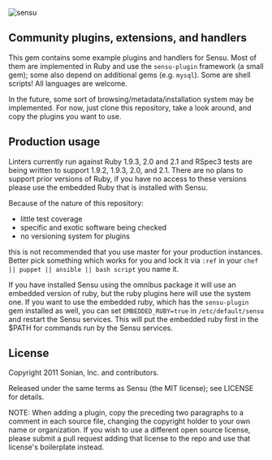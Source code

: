 ![sensu](https://raw.github.com/sensu/sensu/master/sensu-logo.png)

## Community plugins, extensions, and handlers

This gem contains some example plugins and handlers for Sensu. Most of
them are implemented in Ruby and use the `sensu-plugin` framework (a
  small gem); some also depend on additional gems (e.g. `mysql`). Some
  are shell scripts! All languages are welcome.

  In the future, some sort of browsing/metadata/installation system may be
  implemented. For now, just clone this repository, take a look around,
  and copy the plugins you want to use.

## Production usage

  Linters currently run against Ruby 1.9.3, 2.0 and 2.1 and RSpec3 tests are being written to support 1.9.2, 1.9.3, 2.0, and 2.1.  There are no plans to support prior versions of Ruby, if you have no access to these versions please use the embedded Ruby that is installed with Sensu.

  Because of the nature of this repository:

  * little test coverage
  * specific and exotic software being checked
  * no versioning system for plugins

  this is not recommended that you use master for your production instances.
  Better pick something which works for you and lock it via `:ref` in your
  `chef || puppet || ansible || bash script` you name it.

  If you have installed Sensu using the omnibus package it will use an embedded
  version of ruby, but the ruby plugins here will use the system one. If you want
  to use the embedded ruby, which has the `sensu-plugin` gem installed as well,
  you can set `EMBEDDED_RUBY=true` in `/etc/default/sensu` and restart the Sensu
  services. This will put the embedded ruby first in the $PATH for commands run
  by the Sensu services.

## License

  Copyright 2011 Sonian, Inc. and contributors.

  Released under the same terms as Sensu (the MIT license); see LICENSE
  for details.

  NOTE: When adding a plugin, copy the preceding two paragraphs to a
  comment in each source file, changing the copyright holder to your own
  name or organization. If you wish to use a different open source
  license, please submit a pull request adding that license to the repo
  and use that license's boilerplate instead.
